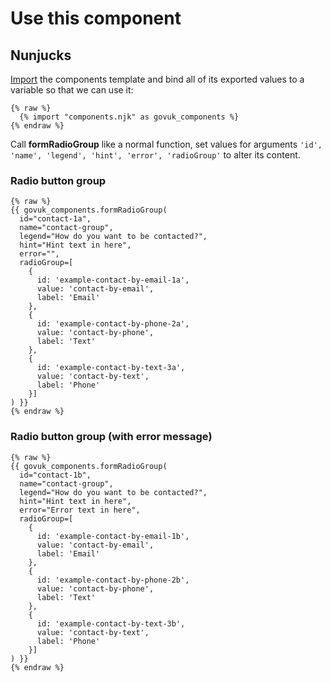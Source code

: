 # Use this component

## Nunjucks

[Import](https://mozilla.github.io/nunjucks/templating.html#import) the components template and bind all of its exported values to a variable so that we can use it:

```nunjucks
{% raw %}
  {% import "components.njk" as govuk_components %}
{% endraw %}
```

Call **formRadioGroup** like a normal function, set values for arguments `'id', 'name', 'legend', 'hint', 'error', 'radioGroup'` to alter its content.

### Radio button group

```nunjucks
{% raw %}
{{ govuk_components.formRadioGroup(
  id="contact-1a",
  name="contact-group",
  legend="How do you want to be contacted?",
  hint="Hint text in here",
  error="",
  radioGroup=[
    {
      id: 'example-contact-by-email-1a',
      value: 'contact-by-email',
      label: 'Email'
    },
    {
      id: 'example-contact-by-phone-2a',
      value: 'contact-by-phone',
      label: 'Text'
    },
    {
      id: 'example-contact-by-text-3a',
      value: 'contact-by-text',
      label: 'Phone'
    }]
) }}
{% endraw %}
```

### Radio button group (with error message)

```nunjucks
{% raw %}
{{ govuk_components.formRadioGroup(
  id="contact-1b",
  name="contact-group",
  legend="How do you want to be contacted?",
  hint="Hint text in here",
  error="Error text in here",
  radioGroup=[
    {
      id: 'example-contact-by-email-1b',
      value: 'contact-by-email',
      label: 'Email'
    },
    {
      id: 'example-contact-by-phone-2b',
      value: 'contact-by-phone',
      label: 'Text'
    },
    {
      id: 'example-contact-by-text-3b',
      value: 'contact-by-text',
      label: 'Phone'
    }]
) }}
{% endraw %}
```
